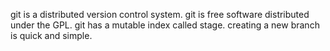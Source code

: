 git is a distributed version control system.
git is free software distributed under the GPL.
git has a mutable index called stage.
creating a new branch is quick and simple.